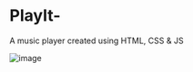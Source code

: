 # PlayIt-
A music player created using HTML, CSS &amp; JS

![image](https://github.com/pranavvangavety/PlayIt/assets/115496999/291f048e-a8fc-4a34-b54c-16767d3da5ec)




